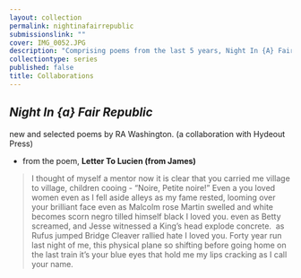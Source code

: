 ```yaml
---
layout: collection
permalink: nightinafairrepublic
submissionslink: ""
cover: IMG_0052.JPG
description: "Comprising poems from the last 5 years, Night In {A} Fair Republic is Washington's most personal collection to date."
collectiontype: series
published: false
title: Collaborations
---
```


##  _Night In {a} Fair Republic_ 
new and selected poems by RA Washington.
(a collaboration with Hydeout Press)
- from the poem, **Letter To Lucien (from James)**
> I thought of myself
a mentor
now it is clear that you carried me
village to village, children cooing - “Noire, Petite noire!”
Even a you loved women
even as I fell aside alleys
as my fame rested, looming over your brilliant face
even as Malcolm rose
Martin swelled
and white becomes scorn
negro tilled himself black
I loved you.
even as Betty screamed,
and Jesse witnessed a King’s head explode concrete. 
as Rufus jumped Bridge
Cleaver rallied hate
I loved you.
Forty year run
last night of me, this physical plane so shifting before
going home on the last train
it’s your blue eyes that hold me
my lips cracking as I call your name.




